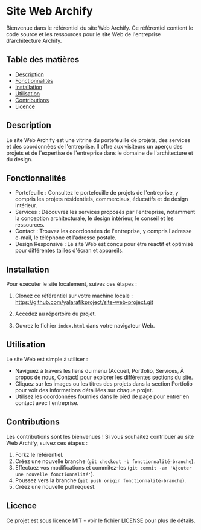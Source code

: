 # Site Web Archify

Bienvenue dans le référentiel du site Web Archify. Ce référentiel contient le code source et les ressources pour le site Web de l'entreprise d'architecture Archify.

## Table des matières

- [Description](#description)
- [Fonctionnalités](#fonctionnalités)
- [Installation](#installation)
- [Utilisation](#utilisation)
- [Contributions](#contributions)
- [Licence](#licence)

## Description

Le site Web Archify est une vitrine du portefeuille de projets, des services et des coordonnées de l'entreprise. Il offre aux visiteurs un aperçu des projets et de l'expertise de l'entreprise dans le domaine de l'architecture et du design.

## Fonctionnalités

- Portefeuille : Consultez le portefeuille de projets de l'entreprise, y compris les projets résidentiels, commerciaux, éducatifs et de design intérieur.
- Services : Découvrez les services proposés par l'entreprise, notamment la conception architecturale, le design intérieur, le conseil et les ressources.
- Contact : Trouvez les coordonnées de l'entreprise, y compris l'adresse e-mail, le téléphone et l'adresse postale.
- Design Responsive : Le site Web est conçu pour être réactif et optimisé pour différentes tailles d'écran et appareils.

## Installation

Pour exécuter le site localement, suivez ces étapes :

1. Clonez ce référentiel sur votre machine locale :
https://github.com/yalarafikproject/site-web-project.git
2. Accédez au répertoire du projet.

3. Ouvrez le fichier `index.html` dans votre navigateur Web.

## Utilisation

Le site Web est simple à utiliser :

- Naviguez à travers les liens du menu (Accueil, Portfolio, Services, À propos de nous, Contact) pour explorer les différentes sections du site.
- Cliquez sur les images ou les titres des projets dans la section Portfolio pour voir des informations détaillées sur chaque projet.
- Utilisez les coordonnées fournies dans le pied de page pour entrer en contact avec l'entreprise.

## Contributions

Les contributions sont les bienvenues ! Si vous souhaitez contribuer au site Web Archify, suivez ces étapes :

1. Forkz le référentiel.
2. Créez une nouvelle branche (`git checkout -b fonctionnalité-branche`).
3. Effectuez vos modifications et commitez-les (`git commit -am 'Ajouter une nouvelle fonctionnalité'`).
4. Poussez vers la branche (`git push origin fonctionnalité-branche`).
5. Créez une nouvelle pull request.

## Licence

Ce projet est sous licence MIT - voir le fichier [LICENSE](LICENSE) pour plus de détails.
